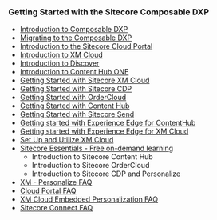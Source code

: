 ### Getting Started with the Sitecore Composable DXP

- [Introduction to Composable DXP](/learn/getting-started/introduction-to-composable-dxp)
- [Migrating to the Composable DXP](/learn/getting-started/migrating-to-the-sitecore-composable-dxp)
- [Introduction to the Sitecore Cloud Portal](https://doc.sitecore.com/portal/en/developers/sitecore-cloud-portal/introduction-to-the-sitecore-cloud-portal.html)
- [Introduction to XM Cloud](/learn/getting-started/xm-cloud-introduction)
- [Introduction to Discover](/learn/getting-started/discover-introduction)
- [Introduction to Content Hub ONE](/learn/getting-started/introduction-to-contenthub-one)
- [Getting Started with Sitecore XM Cloud](https://doc.sitecore.com/xmc/en/developers/xm-cloud/getting-started-with-xm-cloud.html)
- [Getting Started with Sitecore CDP](https://doc.sitecore.com/cdp/en/users/sitecore-cdp/introduction-to-sitecore-cdp.html)
- [Getting Started with OrderCloud](https://ordercloud.io/learn/getting-started/welcome-to-ordercloud)
- [Getting Started with Content Hub](https://doc.sitecore.com/ch/en/users/content-hub/get-started.html)
- [Getting Started with Sitecore Send](https://doc.sitecore.com/send/en/users/sitecore-send/getting-started-with-sitecore-send.html)
- [Getting started with Experience Edge for ContentHub](https://doc.sitecore.com/ch/en/users/content-hub/deliver-content--deliver-content-with-experience-edge.html)
- [Getting started with Experience Edge for XM Cloud](https://doc.sitecore.com/xmc/en/developers/xm-cloud/sitecore-experience-edge-for-xm.html)
- [Set Up and Utilize XM Cloud](/learn/getting-started/xm-cloud/tutorials/setup-xm-cloud)
- [Sitecore Essentials - Free on-demand learning](https://learning.sitecore.com/pathway/sitecore-essentials)
  - Introduction to Sitecore Content Hub
  - Introduction to Sitecore OrderCloud
  - Introduction to Sitecore CDP and Personalize
- [XM - Personalize FAQ](/learn/faq/xm-personalize)
- [Cloud Portal FAQ](/learn/faq/cloud-portal)
- [XM Cloud Embedded Personalization FAQ](/learn/faq/xm-cloud-embedded-personalization)
- [Sitecore Connect FAQ](/learn/faq/sitecore-connect)
